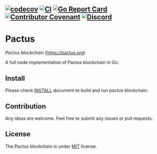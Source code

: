 [![codecov](https://codecov.io/gh/pactus-project/pactus/branch/main/graph/badge.svg?token=8N6N60D5UI)](https://codecov.io/gh/pactus-project/pactus)
[![CI](https://github.com/pactus-project/pactus/workflows/CI/badge.svg)](https://github.com/pactus-project/pactus/actions?query=workflow%3ACI+branch%3Amain+)
[![Go Report Card](https://goreportcard.com/badge/github.com/pactus-project/pactus)](https://goreportcard.com/report/github.com/pactus-project/pactus)
[![Contributor Covenant](https://img.shields.io/badge/Contributor%20Covenant-2.1-4baaaa.svg)](https://www.contributor-covenant.org/version/2/1/code_of_conduct/)
[![Discord](https://badgen.net/badge/icon/discord?icon=discord&label)](https://discord.gg/zPqWqV85ch)
------
# Pactus

*Pactus blockchain* (https://pactus.org)

A full node implementation of Pactus blockchain in Go.

## Install

Please check [INSTALL](./INSTALL.md) document to build and run pactus blockchain.

## Contribution

Any ideas are welcome. Feel free to submit any issues or pull requests.

## License

The Pactus blockchain is under [MIT](https://opensource.org/licenses/MIT) license.
